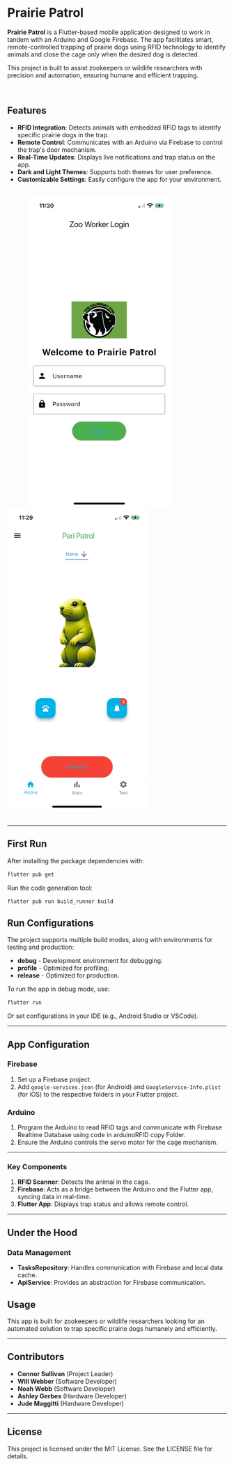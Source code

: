 # Prairie Patrol

**Prairie Patrol** is a Flutter-based mobile application designed to work in tandem with an Arduino and Google Firebase. 
The app facilitates smart, remote-controlled trapping of prairie dogs using RFID technology to identify animals and close the 
cage only when the desired dog is detected.

This project is built to assist zookeepers or wildlife researchers with precision and automation, ensuring humane and efficient trapping.

<br />

## Features
- **RFID Integration**: Detects animals with embedded RFID tags to identify specific prairie dogs in the trap.
- **Remote Control**: Communicates with an Arduino via Firebase to control the trap's door mechanism.
- **Real-Time Updates**: Displays live notifications and trap status on the app.
- **Dark and Light Themes**: Supports both themes for user preference.
- **Customizable Settings**: Easily configure the app for your environment.

<br />
<div>
  &emsp;&emsp;&emsp;
  <img src="ex1.jpeg" alt="Light Theme" width="330">
  &emsp;&emsp;&emsp;&emsp;
  <img src="ex2.jpeg" alt="Dark Theme" width="320">  
</div>
<br />

---

## First Run

After installing the package dependencies with:

```bash
flutter pub get
```

Run the code generation tool:

```bash
flutter pub run build_runner build
```

## Run Configurations

The project supports multiple build modes, along with environments for testing and production:

- **debug** - Development environment for debugging.
- **profile** - Optimized for profiling.
- **release** - Optimized for production.

To run the app in debug mode, use:
```bash
flutter run
```

Or set configurations in your IDE (e.g., Android Studio or VSCode).

---

## App Configuration

### Firebase
1. Set up a Firebase project.
2. Add `google-services.json` (for Android) and `GoogleService-Info.plist` (for iOS) to the respective folders in your Flutter project.

### Arduino
1. Program the Arduino to read RFID tags and communicate with Firebase Realtime Database using code in arduinoRFID copy Folder.
2. Ensure the Arduino controls the servo motor for the cage mechanism.

---


### Key Components
1. **RFID Scanner**: Detects the animal in the cage.
2. **Firebase**: Acts as a bridge between the Arduino and the Flutter app, syncing data in real-time.
3. **Flutter App**: Displays trap status and allows remote control.

---

## Under the Hood

### Data Management
- **TasksRepository**: Handles communication with Firebase and local data cache.
- **ApiService**: Provides an abstraction for Firebase communication.



## Usage

This app is built for zookeepers or wildlife researchers looking for an automated solution to trap specific prairie dogs humanely and efficiently.


---

## Contributors

- **Connor Sullivan** (Project Leader)
- **Will Webber** (Software Developer)
- **Noah Webb** (Software Developer)
- **Ashley Gerbes** (Hardware Developer)
- **Jude Maggitti** (Hardware Developer)

---

## License

This project is licensed under the MIT License. See the LICENSE file for details.